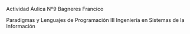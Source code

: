 Actividad Áulica N°9
Bagneres Francico

Paradigmas y Lenguajes de Programación III
Ingeniería en Sistemas de la Información
